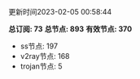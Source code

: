 更新时间2023-02-05 00:58:44

**总订阅: 73**
**总节点: 893**
**有效节点: 370**
- ss节点: 197
- v2ray节点: 168
- trojan节点: 5
